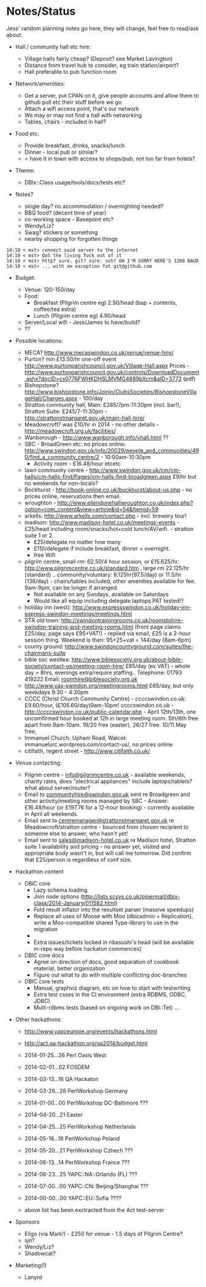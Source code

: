 Notes/Status
============

Jess' random planning notes go here, they will change, feel free to read/ask about:

* Hall / community hall etc hire:
    * Village halls fairly cheap? (Deposit? see Market Lavington)
    * Distance from travel hub to consider, eg train station/airport?
    * Hall preferable to pub function room

* Network/amenities:
    * Get a server, put CPAN on it, give people accounts and allow them to github pull etc their stuff before we go
    * Attach a wifi access point, that's our network
    * We may or may not find a hall with networking
    * Tables, chairs - included in hall?

* Food etc:
    * Provide breakfast, drinks, snacks/lunch
    * Dinner - local pub or similar?
    * = have it in town with access to shops/pub, not too far from hotels?

* Theme:
    * DBIx::Class usage/tools/docs/tests etc?

* Notes?
    * single day? no accommodation / overnighting needed?
    * BBQ food? (decent time of year)
    * co-working space - Basepoint etc?
    * Wendy/Liz?
    * Swag? stickers or something
    * nearby shopping for forgotten things
```
14:10 < mst> connect said server to the internet
14:10 < mst> QoS the living fuck out of it
14:10 < mst> http? sure. git? sure. ssh? OH I'M SORRY HERE'S 1200 BAUD
14:10 < mst> ... with an exception fot git@github.com
```

* Budget:
    * Venue: 120-150/day
    * Food:
        * Breakfast (Pilgrim centre eg) 2.50/head (bap + contents, coffee/tea extra)
        * Lunch (Pilgrim centre eg) 4.90/head
    * Server/Local wifi - Jess/James to have/build?
    * ??

*  Possible locations:
    * MECA? http://www.mecaswindon.co.uk/venue/venue-hire/
    * Purton? min £13.50/hr one-off event http://www.purtonparishcouncil.gov.uk/Village-Hall.aspx Prices - http://www.purtonparishcouncil.gov.uk/controls/DownloadDocument.ashx?docID=cx0776FWHKDHSLMVMG4889bXcm&aID=3773 (pdf)
    * Bishopstone? http://www.bishopstone.info/Joinin/ClubsSocieties/BishopstoneVillageHall/Charges.aspx - 100/day
    * Stratton community hall, Main: £285/7pm-11:30pm (incl. bar!), Stratton Suite: £245/7-11:30pm - http://strattonstmargaret.gov.uk/main-hall-hire/
    * Meadowcroft? was £10/hr in 2014 - no other details - http://meadowcroft.org.uk/facilities/
    * Wanborough - http://www.wanborough.info/vhall.html ??
    * SBC - BroadGreen etc: no prices online: http://www.swindon.gov.uk/info/20029/people_and_communities/490/find_a_community_centre/2 - 10:00am-10:30pm
        * Activity room - £16.48/hour
etcetc
    * lawn community centre - http://www.swindon.gov.uk/cm/cm-halls/cm-halls-find/Pages/cm-halls-find-broadgreen.aspx £9/hr but no weekends for non-locals?
    * Bockhurst - http://book-online.co.uk/buckhurst/about-us.php - no prices online, reservations then email.
    * wroughton - http://www.ellendunehallwroughton.co.uk/index.php?option=com_content&view=article&id=54&Itemid=59
    * arkells: http://www.arkells.com/contact.php - incl. brewery tour!
    * madison: http://www.madison-hotel.co.uk/meetings-events - £25/head including room/snacks/hot+cold lunch/AV/wifi. - stratton suite 1 or 2.
        * £25/delegate no matter how many
        * £110/delegate if include breakfast, dinner + overnight.
        * free Wifi
    * pilgrim centre, small rm: 62.50/4 hour session, or £15.625/hr: http://www.pilgrimcentre.co.uk/standard.htm , large rm 22.125/hr (standard) .. community/voluntary: 8.125hr(97.5/day) or 11.5/hr (138/day) - chairs/tables included, other amenities available for fee. 9am-9pm, can be longer if arranged.
        * Not available on any Sundays, available on Saturdays
        * Would like all equip including delegate laptops PAT tested!?
    * holiday inn (west): http://www.expressswindon.co.uk/holiday-inn-express-swindon-meetings/meetings.html
    * STR old town: http://swindontrainingrooms.co.uk/roomstohire-swindon-training-and-meeting-rooms.html (front page claims £25/day, page says £95+VAT!) - replied via email, £25 is a 2-hour session thing. Weekend is then: 95+25+vat = 144/day (8am-6pm)
    * county ground: http://www.swindoncountyground.com/suites/the-chairmans-suite
    * bible soc westlea: http://www.biblesociety.org.uk/about-bible-society/contact-us/meeting-room-hire/ £85/day (ex VAT) - whole day = 8hrs, evenings extra/require staffing.. Telephone: 01793 418222 Email: roomhire@biblesociety.org.uk
    * http://www.vas-swindon.org/meetingrooms.html £65/day, but only weekdays 9:30 - 4:30pm
    * CCCC (Christ Church Community Centre) - ccccswindon.co.uk: £9.60/hour, (£105.60/day)9am-10pm! ccccswindon.co.uk - http://ccccswindon.co.uk/public-calendar.php - April 12th/13th, one uncomfirmed hour booked at 12h in large meeting room. 5th/6th free apart from 9am-10am. 19/20 free (easter), 26/27 free. 10/11 May free, 
    * Immanuel Church, Upham Road, Walcot: immanuelurc.wordpress.com/contact-us/, no prices online
    * citifaith, regent street - http://www.citifaith.co.uk/

* Venue contacting:
    * Pilgrim centre - info@pilgrimcentre.co.uk - available weekends, charity rates, does "electrical appliances" include laptops/tablets? what about server/router?
    * Email to communityhire@swindon.gov.uk  sent re Broadgreen and other activity/meeting rooms managed by SBC - Answer: £16.48/hour (or £197.76 for a 12-hour booking) - currently available in April all weekends.
    * Email sent to centremanager@strattonstmargaret.gov.uk re Meadowcroft/stratton centre - bounced from chosen recipient to someone else to answer, who hasn't yet!
    * Email sent to sales@madison-hotel.co.uk re Madison hotel, Stratton suite 1 availability and pricing - no answer yet, visited and appropriate body wasn't in, but will call me tomorrow. Did confirm that £25/person is regardless of conf size.


* Hackathon content
  * DBIC core
    * Lazy schema loading
    * Join node options (http://lists.scsys.co.uk/pipermail/dbix-class/2014-January/011582.html)
    * Fold result inflator into the resultset parser (massive speedups)
    * Replace all uses of Moose with Moo (dbicadmin + Replication), write a Moo-compatible shared Type-library to use in the migration
    * 
    * Extra issues/tickets locked in ribasushi's head (will be available in-repo way before hackaton commences)
  * DBIC core docs
    * Agree on direction of docs, good separation of cookbook material, better organization
    * Figure out what to do with multiple conflicting doc-branches
  * DBIC core tests
    * Manual, graphviz diagram, etc on how to start with testwriting
    * Extra test csses in the CI environment  (extra RDBMS, ODBC, JDBC) 
    * Multi-rdbms tests (based on ongoing work on DBI::Tet)
...

* Other hackathons
    * http://www.yapceurope.org/events/hackathons.html
    * http://act.qa-hackathon.org/qa2014/budget.html
    * 2014-01-25...26 Perl Oasis West
    * 2014-02-01...02 FOSDEM
    * 2014-03-13...16 QA Hackaton
    * 2014-03-26...28 PerlWorkshop Germany
    * 2014-01-00...00 PerlWorkshop DC-Baltimore ???
    * 2014-04-20...21 Easter
    * 2014-04-25...25 PerlWorkshop Netherlands
    * 2014-05-16...18 PerlWorkshop Poland
    * 2014-05-20...21 PerlWorkshop Czhech ???
    * 2014-06-13...14 PerlWorkshop France ???
    * 2014-06-23...25 YAPC::NA::Orlando (FL) ???
    * 2014-07-00...00 YAPC::CN::Beijing/Shanghai ???
    * 2014-00-00...00 YAPC::EU::Sofia ????

    * above list has been exctracted from the Act test-server

* Sponsors
    * Eligo (via Mark!) - £250 for venue - 1.5 days of Pilgrim Centre?
    * sjn?
    * Wendy/Liz?
    * Shadowcat?

* Marketing(!)
    * Lanyrd
